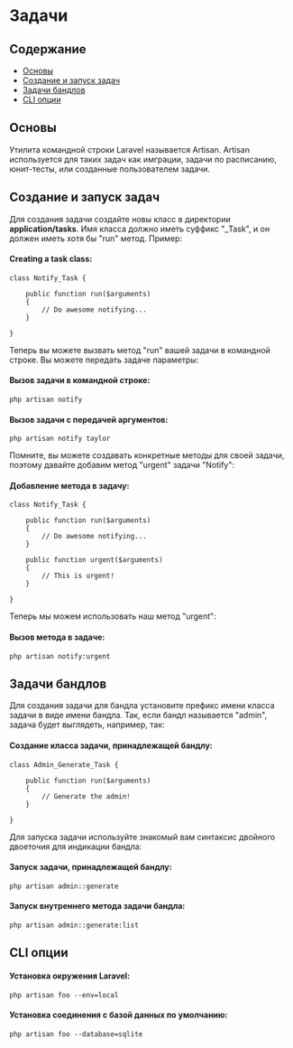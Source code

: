 # Задачи

## Содержание

- [Основы](#the-basics)
- [Создание и запуск задач](#creating-tasks)
- [Задачи бандлов](#bundle-tasks)
- [CLI опции](#cli-options)

<a name="the-basics"></a>
## Основы

Утилита командной строки Laravel называется Artisan. Artisan используется для таких задач как имграции, задачи по расписанию, юнит-тесты, или созданные пользователем задачи.

<a name="creating-tasks"></a>
## Создание и запуск задач

Для создания задачи создайте новы класс в директории **application/tasks**. Имя класса должно иметь суффикс "_Task", и он должен иметь хотя бы "run" метод. Пример:

#### Creating a task class:

	class Notify_Task {

		public function run($arguments)
		{
			// Do awesome notifying...
		}

	}

Теперь вы можете вызвать метод "run" вашей задачи в командной строке. Вы можете передать задаче параметры:

#### Вызов задачи в командной строке:

	php artisan notify

#### Вызов задачи с передачей аргументов:

	php artisan notify taylor

Помните, вы можете создавать конкретные методы для своей задачи, поэтому давайте добавим метод "urgent" задачи "Notify":

#### Добавление метода в задачу:

	class Notify_Task {

		public function run($arguments)
		{
			// Do awesome notifying...
		}

		public function urgent($arguments)
		{
			// This is urgent!
		}

	}

Теперь мы можем использовать наш метод "urgent":

#### Вызов метода в задаче:

	php artisan notify:urgent

<a name="bundle-tasks"></a>
## Задачи бандлов

Для создания задачи для бандла установите префикс имени класса задачи в виде имени бандла. Так, если бандл называется "admin", задача будет выглядеть, например, так:

#### Создание класса задачи, принадлежащей бандлу:

	class Admin_Generate_Task {

		public function run($arguments)
		{
			// Generate the admin!
		}

	}

Для запуска задачи используйте знакомый вам синтаксис двойного двоеточия для индикации бандла:

#### Запуск задачи, принадлежащей бандлу:

	php artisan admin::generate

#### Запуск внутреннего метода задачи бандла:

	php artisan admin::generate:list

<a name="cli-options"></a>
## CLI опции

#### Установка окружения Laravel:

	php artisan foo --env=local

#### Установка соединения с базой данных по умолчанию:

	php artisan foo --database=sqlite

